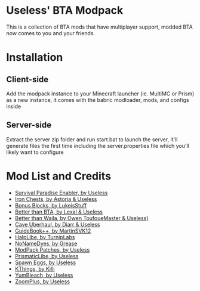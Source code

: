 # Useless' BTA Modpack

This is a collection of BTA mods that have multiplayer support, modded BTA now comes to you and your friends. 

# Installation
## Client-side
Add the modpack instance to your Minecraft launcher (ie. MultiMC or Prism) as a new instance, it comes with the babric modloader, mods, and configs inside
## Server-side
Extract the server zip folder and run start.bat to launch the server, it'll generate files the first time including the server.properties file which you'll likely want to configure

# Mod List and Credits
- [Survival Paradise Enabler, by Useless](<https://discord.com/channels/866992171319558144/1137195724627521647>)
- [Iron Chests, by Astoria & Useless](<https://discord.com/channels/866992171319558144/1086475244245622954>)
- [Bonus Blocks, by LukeisStuff](<https://discord.com/channels/866992171319558144/1152233487231897621>)
- [Better than BTA, by Lexal & Useless](<https://discord.com/channels/866992171319558144/1150434454817484840>)
- [Better than Waila, by Owen ToufoueMaster & Useless)](<https://discord.com/channels/866992171319558144/1140738492490600489>)
- [Cave Uberhaul, by Diarr & Useless](<https://discord.com/channels/866992171319558144/1046264116567887984>)
- [GuideBook++, by MartinSVK12](<https://discord.com/channels/866992171319558144/1070722725347336323>)
- [HalpLibe, by TurnipLabs](<https://github.com/Turnip-Labs/bta-halplibe>)
- [NoNameDyes, by Grease](<https://discord.com/channels/866992171319558144/1141808787477504131>)
- [ModPack Patches, by Useless](<https://github.com/UselessBullets/UselessPackPatches>)
- [PrismaticLibe, by Useless](<https://discord.com/channels/866992171319558144/1146289990368776224>)
- [Spawn Eggs, by Useless](<https://discord.com/channels/866992171319558144/1140285655537160213>)
- [KThings, by Killi](<https://bta-modding.nouma-vallee.fr/Killi/kthings>)
- [YumBleach, by Useless](<https://bta-modding.nouma-vallee.fr/Useless/yum-bleach>)
- [ZoomPlus, by Useless](<https://discord.com/channels/866992171319558144/1137688513559679006>)
